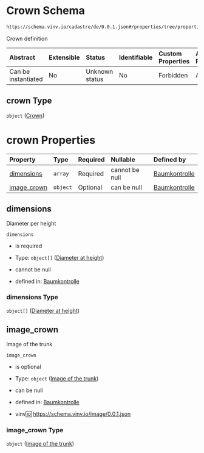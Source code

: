 # Crown Schema

```txt
https://schema.vinv.io/cadastre/de/0.0.1.json#/properties/tree/properties/crown
```

Crown definition

| Abstract            | Extensible | Status         | Identifiable | Custom Properties | Additional Properties | Access Restrictions | Defined In                                                                                                                 |
| :------------------ | :--------- | :------------- | :----------- | :---------------- | :-------------------- | :------------------ | :------------------------------------------------------------------------------------------------------------------------- |
| Can be instantiated | No         | Unknown status | No           | Forbidden         | Allowed               | none                | [dereferenced.doc.json\*](../../../../../../vinv-schemas/vinv-tree/out/0.0.1/dereferenced.doc.json "open original schema") |

## crown Type

`object` ([Crown](dereferenced-properties-baum-daten-properties-crown.md))

# crown Properties

| Property                     | Type     | Required | Nullable       | Defined by                                                                                                                                                                                                     |
| :--------------------------- | :------- | :------- | :------------- | :------------------------------------------------------------------------------------------------------------------------------------------------------------------------------------------------------------- |
| [dimensions](#dimensions)    | `array`  | Required | cannot be null | [Baumkontrolle](dereferenced-properties-baum-daten-properties-crown-properties-crown-dimensions.md "https://schema.vinv.io/cadastre/de/0.0.1.json#/properties/tree/properties/crown/properties/dimensions")    |
| [image\_crown](#image_crown) | `object` | Optional | can be null    | [Baumkontrolle](dereferenced-properties-baum-daten-properties-crown-properties-image-of-the-trunk.md "https://schema.vinv.io/cadastre/de/0.0.1.json#/properties/tree/properties/crown/properties/image_crown") |

## dimensions

Diameter per height

`dimensions`

*   is required

*   Type: `object[]` ([Diameter at height](dereferenced-properties-baum-daten-properties-crown-properties-crown-dimensions-diameter-at-height.md))

*   cannot be null

*   defined in: [Baumkontrolle](dereferenced-properties-baum-daten-properties-crown-properties-crown-dimensions.md "https://schema.vinv.io/cadastre/de/0.0.1.json#/properties/tree/properties/crown/properties/dimensions")

### dimensions Type

`object[]` ([Diameter at height](dereferenced-properties-baum-daten-properties-crown-properties-crown-dimensions-diameter-at-height.md))

## image\_crown

Image of the trunk

`image_crown`

*   is optional

*   Type: `object` ([Image of the trunk](dereferenced-properties-baum-daten-properties-crown-properties-image-of-the-trunk.md))

*   can be null

*   defined in: [Baumkontrolle](dereferenced-properties-baum-daten-properties-crown-properties-image-of-the-trunk.md "https://schema.vinv.io/cadastre/de/0.0.1.json#/properties/tree/properties/crown/properties/image_crown")

*   vinv:id: https://schema.vinv.io/image/0.0.1.json

### image\_crown Type

`object` ([Image of the trunk](dereferenced-properties-baum-daten-properties-crown-properties-image-of-the-trunk.md))
